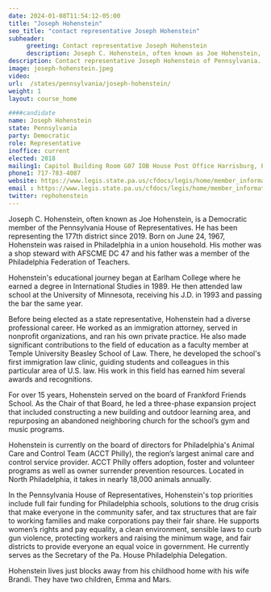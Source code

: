 ```yaml
---
date: 2024-01-08T11:54:12-05:00
title: "Joseph Hohenstein"
seo_title: "contact representative Joseph Hohenstein"
subheader:
     greeting: Contact representative Joseph Hohenstein
     description: Joseph C. Hohenstein, often known as Joe Hohenstein, is a Democratic member of the Pennsylvania House of Representatives. He has been representing the 177th district since 2019. Born on June 24, 1967, Hohenstein was raised in Philadelphia in a union household.
description: Contact representative Joseph Hohenstein of Pennsylvania. Contact information for Joseph Hohenstein includes email address, phone number, and mailing address.
image: joseph-hohenstein.jpeg
video:
url:  /states/pennsylvania/joseph-hohenstein/
weight: 1
layout: course_home

####candidate
name: Joseph Hohenstein
state: Pennsylvania
party: Democratic
role: Representative
inoffice: current
elected: 2018
mailing1: Capitol Building Room G07 IOB House Post Office Harrisburg, PA 17120
phone1: 717-783-4087
website: https://www.legis.state.pa.us/cfdocs/legis/home/member_information/House_bio.cfm?id=1858/
email : https://www.legis.state.pa.us/cfdocs/legis/home/member_information/House_bio.cfm?id=1858/
twitter: rephohenstein
---
```


Joseph C. Hohenstein, often known as Joe Hohenstein, is a Democratic member of the Pennsylvania House of Representatives. He has been representing the 177th district since 2019. Born on June 24, 1967, Hohenstein was raised in Philadelphia in a union household. His mother was a shop steward with AFSCME DC 47 and his father was a member of the Philadelphia Federation of Teachers.

Hohenstein's educational journey began at Earlham College where he earned a degree in International Studies in 1989. He then attended law school at the University of Minnesota, receiving his J.D. in 1993 and passing the bar the same year.

Before being elected as a state representative, Hohenstein had a diverse professional career. He worked as an immigration attorney, served in nonprofit organizations, and ran his own private practice. He also made significant contributions to the field of education as a faculty member at Temple University Beasley School of Law. There, he developed the school's first immigration law clinic, guiding students and colleagues in this particular area of U.S. law. His work in this field has earned him several awards and recognitions.

For over 15 years, Hohenstein served on the board of Frankford Friends School. As the Chair of that Board, he led a three-phase expansion project that included constructing a new building and outdoor learning area, and repurposing an abandoned neighboring church for the school’s gym and music programs.

Hohenstein is currently on the board of directors for Philadelphia's Animal Care and Control Team (ACCT Philly), the region’s largest animal care and control service provider. ACCT Philly offers adoption, foster and volunteer programs as well as owner surrender prevention resources. Located in North Philadelphia, it takes in nearly 18,000 animals annually.

In the Pennsylvania House of Representatives, Hohenstein's top priorities include full fair funding for Philadelphia schools, solutions to the drug crisis that make everyone in the community safer, and tax structures that are fair to working families and make corporations pay their fair share. He supports women’s rights and pay equality, a clean environment, sensible laws to curb gun violence, protecting workers and raising the minimum wage, and fair districts to provide everyone an equal voice in government. He currently serves as the Secretary of the Pa. House Philadelphia Delegation.

Hohenstein lives just blocks away from his childhood home with his wife Brandi. They have two children, Emma and Mars.
